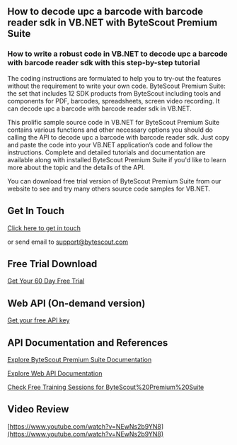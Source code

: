## How to decode upc a barcode with barcode reader sdk in VB.NET with ByteScout Premium Suite

### How to write a robust code in VB.NET to decode upc a barcode with barcode reader sdk with this step-by-step tutorial

The coding instructions are formulated to help you to try-out the features without the requirement to write your own code. ByteScout Premium Suite: the set that includes 12 SDK products from ByteScout including tools and components for PDF, barcodes, spreadsheets, screen video recording. It can decode upc a barcode with barcode reader sdk in VB.NET.

This prolific sample source code in VB.NET for ByteScout Premium Suite contains various functions and other necessary options you should do calling the API to decode upc a barcode with barcode reader sdk. Just copy and paste the code into your VB.NET application’s code and follow the instructions. Complete and detailed tutorials and documentation are available along with installed ByteScout Premium Suite if you'd like to learn more about the topic and the details of the API.

You can download free trial version of ByteScout Premium Suite from our website to see and try many others source code samples for VB.NET.

## Get In Touch

[Click here to get in touch](https://bytescout.zendesk.com/hc/en-us/requests/new?subject=ByteScout%20Premium%20Suite%20Question)

or send email to [support@bytescout.com](mailto:support@bytescout.com?subject=ByteScout%20Premium%20Suite%20Question) 

## Free Trial Download

[Get Your 60 Day Free Trial](https://bytescout.com/download/web-installer?utm_source=github-readme)

## Web API (On-demand version)

[Get your free API key](https://pdf.co/documentation/api?utm_source=github-readme)

## API Documentation and References

[Explore ByteScout Premium Suite Documentation](https://bytescout.com/documentation/index.html?utm_source=github-readme)

[Explore Web API Documentation](https://pdf.co/documentation/api?utm_source=github-readme)

[Check Free Training Sessions for ByteScout%20Premium%20Suite](https://academy.bytescout.com/)

## Video Review

[https://www.youtube.com/watch?v=NEwNs2b9YN8](https://www.youtube.com/watch?v=NEwNs2b9YN8)